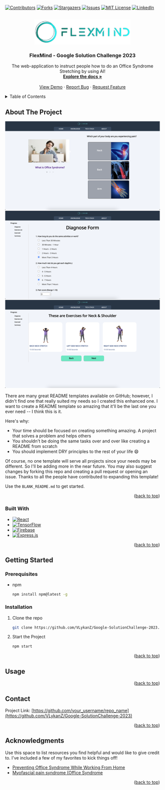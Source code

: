 <!-- Improved compatibility of back to top link: See: https://github.com/othneildrew/Best-README-Template/pull/73 -->
<a name="readme-top"></a>
<!--
*** Thanks for checking out the Best-README-Template. If you have a suggestion
*** that would make this better, please fork the repo and create a pull request
*** or simply open an issue with the tag "enhancement".
*** Don't forget to give the project a star!
*** Thanks again! Now go create something AMAZING! :D
-->



<!-- PROJECT SHIELDS -->
<!--
*** I'm using markdown "reference style" links for readability.
*** Reference links are enclosed in brackets [ ] instead of parentheses ( ).
*** See the bottom of this document for the declaration of the reference variables
*** for contributors-url, forks-url, etc. This is an optional, concise syntax you may use.
*** https://www.markdownguide.org/basic-syntax/#reference-style-links
-->
[![Contributors][contributors-shield]][contributors-url]
[![Forks][forks-shield]][forks-url]
[![Stargazers][stars-shield]][stars-url]
[![Issues][issues-shield]][issues-url]
[![MIT License][license-shield]][license-url]
[![LinkedIn][linkedin-shield]][linkedin-url]



<!-- PROJECT LOGO -->
<br />
<div align="center">
  <a href="https://github.com/VLykanZ/Google-SolutionChallenge-2023">
    <img src="src/assets/images/banner.png" alt="Logo" height="80">
  </a>

  <h3 align="center">FlexMind - Google Solution Challenge 2023</h3>

  <p align="center">
    The web-application to instruct people how to do an Office Syndrome Stretching by using AI!
    <br />
    <a href="https://github.com/VLykanZ/Google-SolutionChallenge-2023"><strong>Explore the docs »</strong></a>
    <br />
    <br />
    <a href="https://github.com/VLykanZ/Google-SolutionChallenge-2023">View Demo</a>
    ·
    <a href="https://github.com/VLykanZ/Google-SolutionChallenge-2023/issues">Report Bug</a>
    ·
    <a href="https://github.com/VLykanZ/Google-SolutionChallenge-2023/issues">Request Feature</a>
  </p>
</div>



<!-- TABLE OF CONTENTS -->
<details>
  <summary>Table of Contents</summary>
  <ol>
    <li>
      <a href="#about-the-project">About The Project</a>
      <ul>
        <li><a href="#built-with">Built With</a></li>
      </ul>
    </li>
    <li>
      <a href="#getting-started">Getting Started</a>
      <ul>
        <li><a href="#prerequisites">Prerequisites</a></li>
        <li><a href="#installation">Installation</a></li>
      </ul>
    </li>
    <li><a href="#usage">Usage</a></li>
    <li><a href="#roadmap">Roadmap</a></li>
    <li><a href="#contributing">Contributing</a></li>
    <li><a href="#license">License</a></li>
    <li><a href="#contact">Contact</a></li>
    <li><a href="#acknowledgments">Acknowledgments</a></li>
  </ol>
</details>



<!-- ABOUT THE PROJECT -->
## About The Project

![Home Screen Shot][home-screenshot]
![Diagnose Screen Shot][diagnose-screenshot]
![Exercise List Screen Shot][exerciselist-screenshot]

There are many great README templates available on GitHub; however, I didn't find one that really suited my needs so I created this enhanced one. I want to create a README template so amazing that it'll be the last one you ever need -- I think this is it.

Here's why:
* Your time should be focused on creating something amazing. A project that solves a problem and helps others
* You shouldn't be doing the same tasks over and over like creating a README from scratch
* You should implement DRY principles to the rest of your life :smile:

Of course, no one template will serve all projects since your needs may be different. So I'll be adding more in the near future. You may also suggest changes by forking this repo and creating a pull request or opening an issue. Thanks to all the people have contributed to expanding this template!

Use the `BLANK_README.md` to get started.

<p align="right">(<a href="#readme-top">back to top</a>)</p>



### Built With


* [![React][React.js]][React-url]
* [![TensorFlow][TensorFlow]][TensorFlow-url]
* [![Firebase][Firebase]][Firebase-url]
* [![Express.js][Express.js]][Express.js-url]

<p align="right">(<a href="#readme-top">back to top</a>)</p>



<!-- GETTING STARTED -->
## Getting Started

### Prerequisites

* npm
  ```sh
  npm install npm@latest -g
  ```

### Installation

1. Clone the repo
   ```sh
   git clone https://github.com/VLykanZ/Google-SolutionChallenge-2023.git
   ```
2. Start the Project
   ```sh
   npm start
   ```

<p align="right">(<a href="#readme-top">back to top</a>)</p>



<!-- USAGE EXAMPLES -->
## Usage



<p align="right">(<a href="#readme-top">back to top</a>)</p>




<!-- CONTACT -->
## Contact


Project Link: [https://github.com/your_username/repo_name](https://github.com/VLykanZ/Google-SolutionChallenge-2023)

<p align="right">(<a href="#readme-top">back to top</a>)</p>



<!-- ACKNOWLEDGMENTS -->
## Acknowledgments

Use this space to list resources you find helpful and would like to give credit to. I've included a few of my favorites to kick things off!

* [Preventing Office Syndrome While Working From Home](https://www.bangkokhospital.com/en/content/work-from-home-and-office-syndrome)
* [Myofascial pain syndrome (Office Syndrome](https://www.praram9.com/en/officesyndrome/)

<p align="right">(<a href="#readme-top">back to top</a>)</p>



<!-- MARKDOWN LINKS & IMAGES -->
<!-- https://www.markdownguide.org/basic-syntax/#reference-style-links -->
[contributors-shield]: https://img.shields.io/github/contributors/VLykanZ/Google-SolutionChallenge-2023.svg?style=for-the-badge
[contributors-url]: https://github.com/VLykanZ/Google-SolutionChallenge-2023/graphs/contributors
[forks-shield]: https://img.shields.io/github/forks/VLykanZ/Google-SolutionChallenge-2023.svg?style=for-the-badge
[forks-url]: https://github.com/VLykanZ/Google-SolutionChallenge-2023/network/members
[stars-shield]: https://img.shields.io/github/stars/VLykanZ/Google-SolutionChallenge-2023.svg?style=for-the-badge
[stars-url]: https://github.com/VLykanZ/Google-SolutionChallenge-2023/stargazers
[issues-shield]: https://img.shields.io/github/issues/VLykanZ/Google-SolutionChallenge-2023.svg?style=for-the-badge
[issues-url]: https://github.com/VLykanZ/Google-SolutionChallenge-2023/issues
[license-shield]: https://img.shields.io/github/license/VlykanZ/Google-SolutionChallenge-2023.svg?style=for-the-badge
[license-url]: https://github.com/VLykanZ/Google-SolutionChallenge-2023/blob/master/LICENSE.txt
[linkedin-shield]: https://img.shields.io/badge/-LinkedIn-black.svg?style=for-the-badge&logo=linkedin&colorB=555
[linkedin-url]: https://www.linkedin.com/in/suphawit-chomsomsa-a461961b4/

[home-screenshot]: src/assets/images/readme/home.png
[diagnose-screenshot]: src/assets/images/readme/diagnose.png
[exerciselist-screenshot]: src/assets/images/readme/exerciselist.png


[React.js]: https://img.shields.io/badge/React-20232A?style=for-the-badge&logo=react&logoColor=61DAFB
[React-url]: https://reactjs.org/
[TensorFlow]: https://img.shields.io/badge/TensorFlow-%23FF6F00.svg?style=for-the-badge&logo=TensorFlow&logoColor=white
[TensorFlow-url]: https://www.tensorflow.org/
[Firebase]: https://img.shields.io/badge/Firebase-039BE5?style=for-the-badge&logo=Firebase&logoColor=white
[Firebase-url]: https://firebase.google.com/
[Express.js]: https://img.shields.io/badge/express.js-%23404d59.svg?style=for-the-badge&logo=express&logoColor=%2361DAFB
[Express.js-url]: https://expressjs.com/
